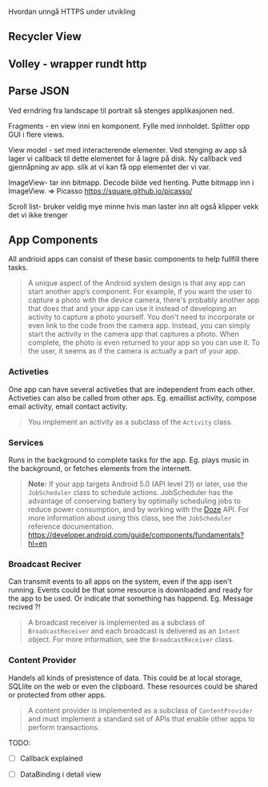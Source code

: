 Hvordan unngå HTTPS under utvikling



## Recycler View

## Volley - wrapper rundt http

## Parse JSON

Ved erndring fra landscape til portrait så stenges applikasjonen ned.



Fragments - en view inni en komponent. Fylle med innholdet. Splitter opp GUI i flere views.

View model - set med interacterende elementer. Ved stenging av app så lager vi callback til dette elementet for å lagre på disk. Ny callback ved gjennåpning av app. slik at vi kan få opp elementet der vi var. 

ImageView- tar inn bitmapp. Decode bilde ved henting. Putte bitmapp inn i ImageView. => Picasso https://square.github.io/picasso/





Scroll list- bruker veldig mye minne hvis man laster inn alt også klipper vekk det vi ikke trenger

## App Components

All andrioid apps can consist of these basic components to help fullfill there tasks. 

> A unique aspect of the Android system design is that any app can start another app’s component. For example, if you want the user to capture a photo with the device camera, there's probably another app that does that and your app can use it instead of developing an activity to capture a photo yourself. You don't need to incorporate or even link to the code from the camera app. Instead, you can simply start the activity in the camera app that captures a photo. When complete, the photo is even returned to your app so you can use it. To the user, it seems as if the camera is actually a part of your app.

### Activeties

One app can have several activeties that are independent from each other. Activeties can also be called from other aps. Eg. emaillist activity, compose email activity, email contact activity.

> You implement an activity as a subclass of the `Activity` class.

### Services

Runs in the background to complete tasks for the app. Eg. plays music in the background, or fetches elements from the internett.

> **Note:** If your app targets Android 5.0 (API level 21) or later, use the `JobScheduler` class to schedule actions. JobScheduler has the advantage of conserving battery by optimally scheduling jobs to reduce power consumption, and by working with the [Doze](https://developer.android.com/training/monitoring-device-state/doze-standby.html) API. For more information about using this class, see the `JobScheduler` reference documentation. https://developer.android.com/guide/components/fundamentals?hl=en

### Broadcast Reciver

Can transmit events to all apps on the system, even if the app isen't running. Events could be that some resource is downloaded and ready for the app to be used. Or indicate that something has happend. Eg. Message recived ?!

> A broadcast receiver is implemented as a subclass of `BroadcastReceiver` and each broadcast is delivered as an `Intent` object. For more information, see the `BroadcastReceiver` class.

### Content Provider

Handels all kinds of presistence of data. This could be at local storage, SQLlite on the web or even the clipboard. These resources could be shared or protected from other apps. 

> A content provider is implemented as a subclass of `ContentProvider` and must implement a standard set of APIs that enable other apps to perform transactions.



TODO: 

- [ ] Callback explained
- [ ] DataBinding i detail view



